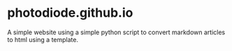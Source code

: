# photodiode.github.io

A simple website using a simple python script to convert markdown articles to html using a template.
